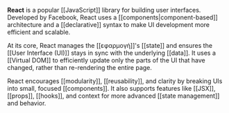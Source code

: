 **React** is a popular [[JavaScript]] library for building user interfaces. Developed by Facebook, React uses a [[components|component-based]] architecture and a [[declarative]] syntax to make UI development more efficient and scalable.

At its core, React manages the [[εφαρμογή]]'s [[state]] and ensures the [[User Interface (UI)]] stays in sync with the underlying [[data]]. It uses a [[Virtual DOM]] to efficiently update only the parts of the UI that have changed, rather than re-rendering the entire page.

React encourages [[modularity]], [[reusability]], and clarity by breaking UIs into small, focused [[components]]. It also supports features like [[JSX]], [[props]], [[hooks]], and context for more advanced [[state management]] and behavior.